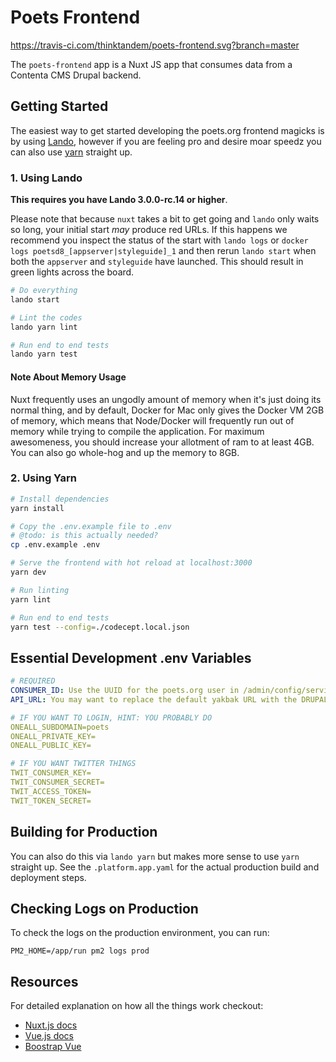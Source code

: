 Poets Frontend
==============

https://travis-ci.com/thinktandem/poets-frontend.svg?branch=master

The `poets-frontend` app is a Nuxt JS app that consumes data from a Contenta CMS
Drupal backend.

Getting Started
---------------

The easiest way to get started developing the poets.org frontend magicks is by using [Lando](https://github.com/lando/lando), however if you are feeling pro and desire moar speedz you can also use [yarn](https://yarnpkg.com/en/) straight up.

### 1. Using Lando

**This requires you have Lando 3.0.0-rc.14 or higher**.

Please note that because `nuxt` takes a bit to get going and `lando` only waits so long, your initial start *may* produce red URLs. If this happens we recommend you inspect the status of the start with `lando logs` or `docker logs poetsd8_[appserver|styleguide]_1` and then rerun `lando start` when both the `appserver` and `styleguide` have launched. This should result in green lights across the board.

```bash
# Do everything
lando start

# Lint the codes
lando yarn lint

# Run end to end tests
lando yarn test
```

#### Note About Memory Usage

Nuxt frequently uses an ungodly amount of memory when it's just doing its normal thing, and by default, Docker for Mac only gives the Docker VM 2GB of memory, which means that Node/Docker will frequently run out of memory while trying to compile the application. For maximum awesomeness, you should increase your allotment of ram to at least 4GB. You can also go whole-hog and up the memory to 8GB.

### 2. Using Yarn

``` bash
# Install dependencies
yarn install

# Copy the .env.example file to .env
# @todo: is this actually needed?
cp .env.example .env

# Serve the frontend with hot reload at localhost:3000
yarn dev

# Run linting
yarn lint

# Run end to end tests
yarn test --config=./codecept.local.json
```

Essential Development .env Variables
------------------------------------

```yaml
# REQUIRED
CONSUMER_ID: Use the UUID for the poets.org user in /admin/config/services/consumer.
API_URL: You may want to replace the default yakbak URL with the DRUPAL_URL value.

# IF YOU WANT TO LOGIN, HINT: YOU PROBABLY DO
ONEALL_SUBDOMAIN=poets
ONEALL_PRIVATE_KEY=
ONEALL_PUBLIC_KEY=

# IF YOU WANT TWITTER THINGS
TWIT_CONSUMER_KEY=
TWIT_CONSUMER_SECRET=
TWIT_ACCESS_TOKEN=
TWIT_TOKEN_SECRET=
```

Building for Production
-----------------------

You can also do this via `lando yarn` but makes more sense to use `yarn` straight up. See the `.platform.app.yaml` for the actual production build and deployment steps.

Checking Logs on Production
---------------------------
To check the logs on the production environment, you can run:
```
PM2_HOME=/app/run pm2 logs prod
```

Resources
---------

For detailed explanation on how all the things work checkout:

* [Nuxt.js docs](https://github.com/nuxt/nuxt.js)
* [Vue.js docs](https://vuejs.org/v2/guide/)
* [Boostrap Vue](https://bootstrap-vue.js.org/)

